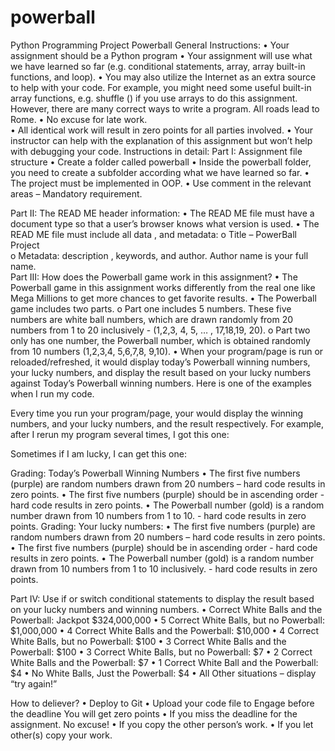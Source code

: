 # powerball

Python Programming Project
Powerball
General Instructions: 
•	Your assignment should be a Python program
•	Your assignment will use what we have learned so far (e.g. conditional statements, array, array built-in functions, and loop). 
•	You may also utilize the Internet as an extra source to help with your code. For example, you might need some useful built-in array functions, e.g. shuffle () if you use arrays to do this assignment. However, there are many correct ways to write a program.  All roads lead to Rome. 
•	No excuse for late work.  
•	All identical work will result in zero points for all parties involved. 
•	Your instructor can help with the explanation of this assignment but won’t help with debugging your code. 
Instructions in detail: 
Part I: Assignment file structure 
•	Create a folder called powerball 
•	Inside the powerball folder, you need to create a subfolder according what we have learned so far.
•	 The project must be implemented in OOP.
•	Use comment in the relevant areas – Mandatory requirement.

  
Part II:  The READ ME header information: 
•	The READ ME file must have a document type so that a user’s browser knows what version is used. 
•	The READ ME file  must include all data , and metadata: 
o	Title – PowerBall Project    
o	Metadata: description , keywords, and author. Author name is your full name.  
Part III: How does the Powerball game work in this assignment?
•	The Powerball game in this assignment works differently from the real one like Mega Millions to get more chances to get favorite results. 
•	The Powerball game includes two parts. 
o	Part one includes 5 numbers. These five numbers are white ball numbers, which are drawn randomly from 20 numbers from 1 to 20 inclusively - (1,2,3, 4, 5, … , 17,18,19, 20). 
o	Part two only has one number, the Powerball number, which is obtained randomly from 10 numbers (1,2,3,4, 5,6,7,8, 9,10). 
•	When your program/page is run or reloaded/refreshed, it would display today’s Powerball winning numbers, your lucky numbers, and display the result based on your lucky numbers against Today’s Powerball winning numbers. 
Here is one of the examples when I run my code.  
 

Every time you run your program/page, your  would display the winning numbers, and your lucky numbers, and the result respectively. For example, after I rerun my program several times, I got this one: 
 

Sometimes if I am lucky, I can get this one: 
 
Grading: Today’s Powerball Winning Numbers
•	The first five numbers (purple) are random numbers drawn from 20 numbers – hard code results in zero points. 
•	The first five numbers (purple) should be in ascending order - hard code results in zero points.
•	The Powerball number (gold) is a random number drawn from 10 numbers from 1 to 10. - hard code results in zero points.
Grading: Your lucky numbers: 
•	The first five numbers (purple) are random numbers drawn from 20 numbers – hard code results in zero points. 
•	The first five numbers (purple) should be in ascending order  - hard code results in zero points.
•	The Powerball number (gold) is a random number drawn from 10 numbers from 1 to 10 inclusively. - hard code results in zero points.

Part IV: Use if or switch conditional statements to display the result based on your lucky numbers and winning numbers.
•	Correct White Balls and the Powerball: Jackpot $324,000,000
•	5 Correct White Balls, but no Powerball: $1,000,000
•	4 Correct White Balls and the Powerball: $10,000
•	4 Correct White Balls, but no Powerball: $100
•	3 Correct White Balls and the Powerball: $100
•	3 Correct White Balls, but no Powerball: $7
•	2 Correct White Balls and the Powerball: $7
•	1 Correct White Ball and the Powerball: $4
•	No White Balls, Just the Powerball: $4
•	All Other situations – display “try again!” 

How to deliever? 
•	Deploy to Git
•	Upload your code file to Engage before the deadline 
You will get zero points 
•	If you miss the deadline for the assignment. No excuse! 
•	If you copy the other person’s work.
•	If you let other(s) copy your work. 

